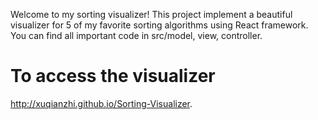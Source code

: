 Welcome to my sorting visualizer! This project implement a beautiful visualizer for 5 of my favorite sorting algorithms using React framework. You can find all important code in src/model, view, controller.

# To access the visualizer
http://xuqianzhi.github.io/Sorting-Visualizer.